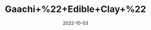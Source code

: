 ---
title: 'Gaachi+%22+Edible+Clay+%22'
date: '2022-10-03' 
metatag: '' 
inventory: '0' 
draft: false 
# meta description 
shortDescripton: ''
description: 'Stone'
longdescription: ''
featured: True
# product Price
price: '50.0'
# Product Short Description
productID: 'D4B24D35-1529-ED11-9968-005056B3A416'
type: 'products'
category: 'Stone' 
thumnailproduct: 'https://eraconnect.blob.core.windows.net/product-images/aminsaddiquidawakhana/D4B24D35-1529-ED11-9968-005056B3A416.webp' 
images:
  - image: 'https://eraconnect.blob.core.windows.net/product-images/aminsaddiquidawakhana/D4B24D35-1529-ED11-9968-005056B3A416.webp'  
Variants:
---